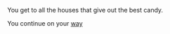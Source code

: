 You get to all the houses that give out the best candy.  
  
You continue on your [way](../win.md)  